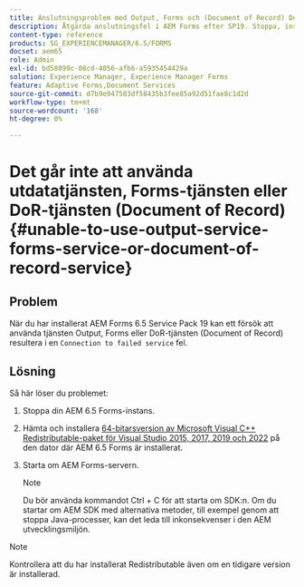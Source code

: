 ```yaml
---
title: Anslutningsproblem med Output, Forms och (Document of Record) DoR-tjänster
description: Åtgärda anslutningsfel i AEM Forms efter SP19. Stoppa, installera Microsoft Visual C++, starta om servern för en sömlös lösning. Felsök Output, Forms, DoR-tjänster.
content-type: reference
products: SG_EXPERIENCEMANAGER/6.5/FORMS
docset: aem65
role: Admin
exl-id: bd58099c-08cd-4056-afb6-a5935454429a
solution: Experience Manager, Experience Manager Forms
feature: Adaptive Forms,Document Services
source-git-commit: d7b9e947503df58435b3fee85a92d51fae8c1d2d
workflow-type: tm+mt
source-wordcount: '168'
ht-degree: 0%

---
```


# Det går inte att använda utdatatjänsten, Forms-tjänsten eller DoR-tjänsten (Document of Record) {#unable-to-use-output-service-forms-service-or-document-of-record-service}

## Problem

När du har installerat AEM Forms 6.5 Service Pack 19 kan ett försök att använda tjänsten Output, Forms eller DoR-tjänsten (Document of Record) resultera i en `Connection to failed service` fel.

## Lösning

Så här löser du problemet:

1. Stoppa din AEM 6.5 Forms-instans.
1. Hämta och installera [64-bitarsversion av Microsoft Visual C++ Redistributable-paket för Visual Studio 2015, 2017, 2019 och 2022](https://learn.microsoft.com/en-us/cpp/windows/latest-supported-vc-redist?view=msvc-170#visual-studio-2015-2017-2019-and-2022) på den dator där AEM 6.5 Forms är installerat.
1. Starta om AEM Forms-servern.

   >[!NOTE]
   >
   > Du bör använda kommandot Ctrl + C för att starta om SDK:n. Om du startar om AEM SDK med alternativa metoder, till exempel genom att stoppa Java-processer, kan det leda till inkonsekvenser i den AEM utvecklingsmiljön.


>[!NOTE]
>
>
> Kontrollera att du har installerat Redistributable även om en tidigare version är installerad.
